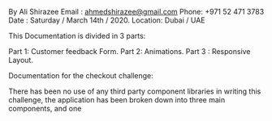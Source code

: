 By Ali Shirazee
Email : ahmedshirazee@gmail.com
Phone: +971 52 471 3783
Date : Saturday / March 14th / 2020.
Location: Dubai / UAE

This Documentation is divided in 3 parts:

Part 1:  Customer feedback Form.
Part 2:  Animations.
Part 3 : Responsive Layout.

Documentation for the checkout challenge:


There has been no use of any third party component libraries in writing this challenge, the application has been broken down into three main components, and one <Title /> Component strictly to demonstrate the basics of passing props. As each component within this challenge is self-contained.

The Four components are :


  "<Title,CommentsTab, MainSvg, CommentForm />"

Technology used for networking : Firebase Cloud Firestore, apart from Firebase no other dependencies have been leveraged in the construction or designing the components.

Technology stack : React, HTML, JavaScript, CSS and Firebase.



Part 1: Customer feedback Form:

The customer feedback page has been divided in two components, The <CommentForm /> for submission of or collecting feedbacks / comments and <CommentsTab /> for pushing data onto the UI.

In-order to push and pull data , class based components are used to manage state with the help of reacts lifecycle methods.


In-order to render the dates in the comments section in descending order, date: Date() is used along with cloudfirestore’s   
this.ref = firebase.firestore().collection('Comment').orderBy('date', ‘desc').limit(10);

Please note the posts are visible only up till the 10 most recent events.


Each component is imported into App.js functions independently to each other.




Part 2:  Animations :

In the <MainSvg /> file two types of animations have been implemented:

State based
CSS based


State based:

State based animation (Blinking)  which is rendered infinitely throughout the lifecycle of the user’s experience on the web page.

The state based animation has been accomplished through setting and interval of 800 milliseconds after which the component un-mounts and re-mounts again to give it the flashing effect.

The state has then be passed with the following syntax fill={this.state.isBlinking && “#00B48F”}/> into the <circle> and one <path> element which equates to transactions.



CSS based:

CSS based animation has been accomplished by editing code directly in the app.css file:

Manipulating code with the following implementations

svg d { } and then drawing movements based on a seconds. After which @keyframes draw {} have been used to draw the path or flow if the animation.

Please note note the page must be refreshed to view the animation.


Context of animation:


Step one : calendar circles and transactions blinking ( the starting point of the financial lifecycle as transactions are carried over time )

Step Two : The green line rises toward the Statement (effectively ending the animation and stating the obvious that all transactions lead to a statement)












Part 3 : Responsive Layout:

The layout has been used to adapt to multiple screen sizes along with animated button with in context to the form submission.
Please refer to the layout comments in the App.css
For example:

/* mobile devices ranging from iphone 6 up 11 */
@media only screen and (min-width: 375px) and (max-width: 960px) {}




//personal note


Thank you for reaching out to me, I really enjoyed this test.

Ali 
# Checkout-challenge

